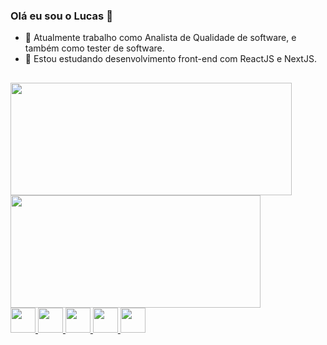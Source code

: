 ### Olá eu sou o Lucas 👋


- 🔭 Atualmente trabalho como Analista de Qualidade de software, e também como tester de software.
- 🌱 Estou estudando desenvolvimento front-end com ReactJS e NextJS.

##

<div>
  <a href="https://github.com/lucassprado">
  <img width="450em" height="180em" src="https://github-readme-stats.vercel.app/api?username=lucassprado&show_icons=true&theme=tokyonight&include_all_commits=true&count_private=true"/>
  <img width="400em" height="180em" src="https://github-readme-stats.vercel.app/api/top-langs/?username=lucassprado&layout=compact&langs_count=7&theme=tokyonight"/>
</div>
  
  
<img width="40em" height="40em" src="https://cdn.jsdelivr.net/gh/devicons/devicon/icons/html5/html5-original.svg" />  
<img width="40em" height="40em" src="https://cdn.jsdelivr.net/gh/devicons/devicon/icons/css3/css3-original.svg" />
<img width="40em" height="40em" src="https://cdn.jsdelivr.net/gh/devicons/devicon/icons/javascript/javascript-original.svg" />
<img width="40em" height="40em" src="https://cdn.jsdelivr.net/gh/devicons/devicon/icons/react/react-original.svg" />
<img width="40em" height="40em" src="https://cdn.jsdelivr.net/gh/devicons/devicon/icons/csharp/csharp-original.svg" />

##
